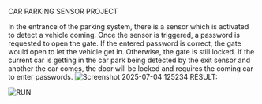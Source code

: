 CAR PARKING SENSOR PROJECT

In the entrance of the parking system, there is a sensor which is activated to detect a vehicle coming. Once the sensor is triggered, a password is requested to open the gate. If the entered password is correct, the gate would open to let the vehicle get in. Otherwise, the gate is still locked. If the current car is getting in the car park being detected by the exit sensor and another the car comes, the door will be locked and requires the coming car to enter passwords.
![Screenshot 2025-07-04 125234](https://github.com/user-attachments/assets/9cab68bc-a256-44bd-9ee4-16c576cd0d92)
RESULT:


![RUN](https://github.com/user-attachments/assets/53f07514-07ea-4b63-bd17-3dbed8501e44)
